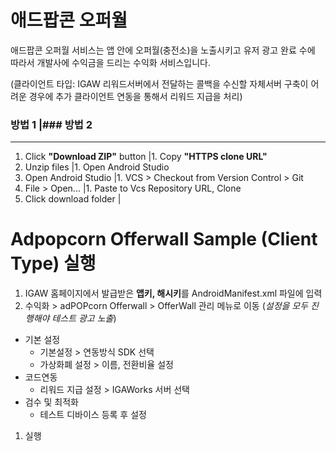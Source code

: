 # 애드팝콘 오퍼월
애드팝콘 오퍼월 서비스는 앱 안에 오퍼월(충전소)을 노출시키고 유저 광고 완료 수에 따라서 개발사에 수익금을 드리는 수익화 서비스입니다.

(클라이언트 타입: IGAW 리워드서버에서 전달하는 콜백을 수신할 자체서버 구축이 어려운 경우에 추가 클라이언트 연동을 통해서 리워드 지급을 처리)

### 방법 1							|### 방법 2
---------------------------------------------------------------------------------
1. Click **"Download ZIP"** button	|1. Copy **"HTTPS clone URL"**
1. Unzip files						|1. Open Android Studio
1. Open Android Studio				|1. VCS > Checkout from Version Control > Git
1. File > Open...					|1. Paste to Vcs Repository URL, Clone
1. Click download folder			|


# Adpopcorn Offerwall Sample (Client Type) 실행
1. IGAW 홈페이지에서 발급받은 **앱키, 해시키**를 AndroidManifest.xml 파일에 입력
1. 수익화 > adPOPcorn Offerwall > OfferWall 관리 메뉴로 이동 (_설정을 모두 진행해야 테스트 광고 노출_)
  * 기본 설정
    - 기본설정 > 연동방식 SDK 선택
    - 가상화폐 설정 > 이름, 전환비율 설정
  * 코드연동
    - 리워드 지급 설정 > IGAWorks 서버 선택
  * 검수 및 최적화
    - 테스트 디바이스 등록 후 설정
1. 실행



